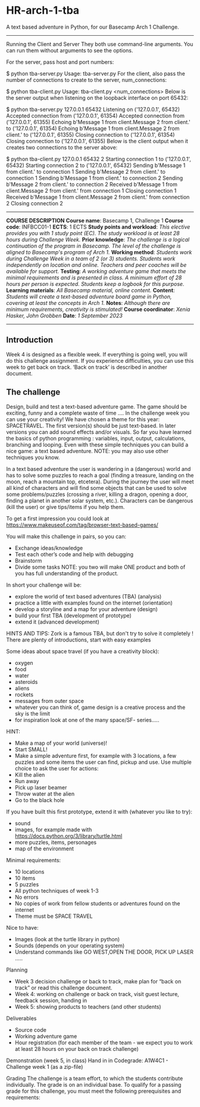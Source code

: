 # HR-arch-1-tba
A text based adventure in Python, for our Basecamp Arch 1 Challenge.

---

Running the Client and Server
They both use command-line arguments. You can run them without arguments to see the options.

For the server, pass host and port numbers:

$ python tba-server.py
Usage: tba-server.py <host> <port>
For the client, also pass the number of connections to create to the server, num_connections:

$ python tba-client.py
Usage: tba-client.py <host> <port> <num_connections>
Below is the server output when listening on the loopback interface on port 65432:

$ python tba-server.py 127.0.0.1 65432
Listening on ('127.0.0.1', 65432)
Accepted connection from ('127.0.0.1', 61354)
Accepted connection from ('127.0.0.1', 61355)
Echoing b'Message 1 from client.Message 2 from client.' to ('127.0.0.1', 61354)
Echoing b'Message 1 from client.Message 2 from client.' to ('127.0.0.1', 61355)
Closing connection to ('127.0.0.1', 61354)
Closing connection to ('127.0.0.1', 61355)
Below is the client output when it creates two connections to the server above:

$ python tba-client.py 127.0.0.1 65432 2
Starting connection 1 to ('127.0.0.1', 65432)
Starting connection 2 to ('127.0.0.1', 65432)
Sending b'Message 1 from client.' to connection 1
Sending b'Message 2 from client.' to connection 1
Sending b'Message 1 from client.' to connection 2
Sending b'Message 2 from client.' to connection 2
Received b'Message 1 from client.Message 2 from client.' from connection 1
Closing connection 1
Received b'Message 1 from client.Message 2 from client.' from connection 2
Closing connection 2

---

**COURSE DESCRIPTION** 
**Course name**: Basecamp 1, Challenge 1 
**Course code**: INFBCC01-1 
**ECTS**: 1 ECTS 
**Study points and workload**: _This elective provides you with 1 study point (EC). The study workload is at least 28 hours during Challenge Week._
**Prior knowledge**: _The challenge is a logical continuation of the program in Basecamp. The level of the challenge is aligned to Basecamp's program of Arch 1._
**Working method**: _Students work during Challenge Week in a team of 2 (or 3) students. Students work independently on location and online. Teachers and peer coaches will be available for support._ 
**Testing**: _A working adventure game that meets the minimal requirements and is presented in class. A minimum effort of 28 hours per person is expected. Students keep a logbook for this purpose._ 
**Learning materials**: _All Basecamp material, online content._ 
**Content**: _Students will create a text-based adventure board game in Python, covering at least the concepts in Arch 1._ 
**Notes**: _Although there are minimum requirements, creativity is stimulated!_ 
**Course coordinator**: _Xenia Hasker, John Grobben_ 
**Date**: _1 September 2023_ 

---

## Introduction 

Week 4 is designed as a flexible week. If everything is going well, you will do this challenge assignment. If you experience difficulties, you can use this week to get back on track. ‘Back on track’ is described in another document. 

## The challenge 
Design, build and test a text-based adventure game. The game should be exciting, funny and a complete waste of time …. 
In the challenge week you can use your creativity! We have chosen a theme for this year: SPACETRAVEL. The first version(s) should be just text-based. In later versions you can add sound effects and/or visuals. 
So far you have learned the basics of python programming : variables, input, output, calculations, branching and looping. Even with these simple techniques you can build a nice game: a text based adventure. 
NOTE: you may also use other techniques you know. 

In a text based adventure the user is wandering in a (dangerous) world and has to solve some puzzles to reach a goal (finding a treasure, landing on the moon, reach a mountain top, etcetera). During the journey the user will meet all kind of characters and will find some objects that can be used to solve some problems/puzzles (crossing a river, killing a dragon, opening a door, finding a planet in another solar system, etc.). Characters can be dangerous  (kill the user) or give tips/items if you help them.  

To get a first impression you could look at https://www.makeuseof.com/tag/browser-text-based-games/  

You will make this challenge in pairs, so you can: 
- Exchange ideas/knowledge 
- Test each other’s code and help with debugging 
- Brainstorm 
- Divide some tasks 
NOTE: you two will make ONE product and both of you has full understanding of the product. 

In short your challenge will be: 
- explore the world of text based adventures (TBA) (analysis) 
- practice a little with examples found on the internet (orientation) 
- develop a storyline and a map for your adventure (design) 
- build your first TBA (development of prototype) 
- extend it (advanced development)  

HINTS AND TIPS: 
Zork is a famous TBA, but don't try to solve it completely !  
There are plenty of introductions, start with easy examples 

Some ideas about space travel (if you have a creativity block): 
- oxygen 
- food 
- water 
- asteroids 
- aliens 
- rockets 
- messages from outer space 
- whatever you can think of, game design is a creative process and the sky is the limit 
- for inspiration look at one of the many space/SF- series….. 

HINT: 
- Make a map of your world (universe)! 
- Start SMALL! 
- Make a simple adventure first, for example with 3 locations, a few puzzles and some items the user can find, pickup and use. Use multiple choice to ask the user for actions: 
- Kill the alien 
- Run away 
- Pick up laser beamer 
- Throw water at the alien 
- Go to the black hole 

If you have built this first prototype, extend it with (whatever you like to try): 
- sound 
- images, for example made with https://docs.python.org/3/library/turtle.html 
- more puzzles, items, personages 
- map of the environment 

Minimal requirements: 
- 10 locations 
- 10 items 
- 5 puzzles 
- All python techniques of week 1-3 
- No errors 
- No copies of work from fellow students or adventures found on the internet 
- Theme must be SPACE TRAVEL 

Nice to have: 
- Images (look at the turtle library in python) 
- Sounds (depends on your operating system) 
- Understand commands like GO WEST,OPEN THE DOOR, PICK UP LASER ….. 

Planning 
- Week 3 decision challenge or back to track, make plan for “back on track” or read this challenge document.  
- Week 4: working on challenge or back on track, visit guest lecture, feedback session, handing in 
- Week 5: showing products to teachers (and other students) 

Deliverables 
- Source code 
- Working adventure game 
- Hour registration (for each member of the team - we expect you to work at least 28 hours on your back on track challenge) 

Demonstration (week 5, in class) 
Hand in in Codegrade: A1W4C1 - Challenge week 1 (as a zip-file) 

Grading 
The challenge is a team effort, to which the students contribute individually. The grade is on an individual base. To qualify for a passing grade for this challenge, you must meet the following prerequisites and requirements: 

